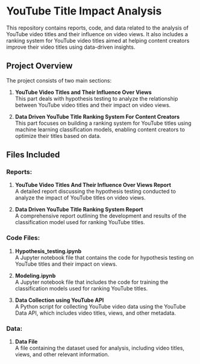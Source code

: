 # YouTube Title Impact Analysis

This repository contains reports, code, and data related to the analysis of YouTube video titles and their influence on video views. It also includes a ranking system for YouTube video titles aimed at helping content creators improve their video titles using data-driven insights.

## Project Overview

The project consists of two main sections:

1. **YouTube Video Titles and Their Influence Over Views**  
   This part deals with hypothesis testing to analyze the relationship between YouTube video titles and their impact on video views.

2. **Data Driven YouTube Title Ranking System For Content Creators**  
   This part focuses on building a ranking system for YouTube titles using machine learning classification models, enabling content creators to optimize their titles based on data.

## Files Included

### Reports:
1. **YouTube Video Titles And Their Influence Over Views Report**  
   A detailed report discussing the hypothesis testing conducted to analyze the impact of YouTube titles on video views.

2. **Data Driven YouTube Title Ranking System Report**  
   A comprehensive report outlining the development and results of the classification model used for ranking YouTube titles.

### Code Files:
1. **Hypothesis_testing.ipynb**  
   A Jupyter notebook file that contains the code for hypothesis testing on YouTube titles and their impact on views.

2. **Modeling.ipynb**  
   A Jupyter notebook file that includes the code for training the classification models used for ranking YouTube titles.

3. **Data Collection using YouTube API**  
   A Python script for collecting YouTube video data using the YouTube Data API, which includes video titles, views, and other metadata.

### Data:
1. **Data File**  
   A file containing the dataset used for analysis, including video titles, views, and other relevant information.
